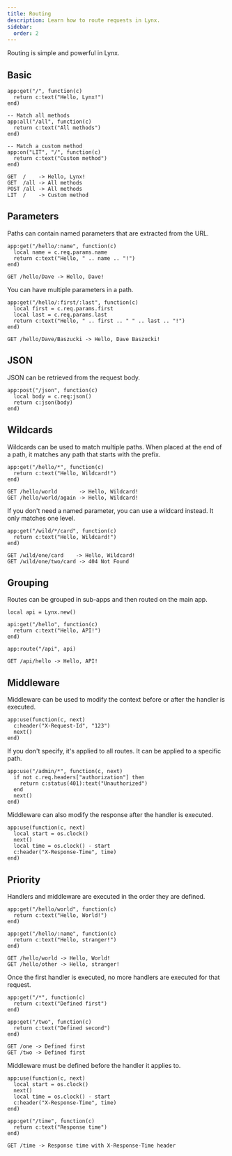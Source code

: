 ```yaml
---
title: Routing
description: Learn how to route requests in Lynx.
sidebar:
  order: 2
---
```


Routing is simple and powerful in Lynx.

## Basic

```luau
app:get("/", function(c)
  return c:text("Hello, Lynx!")
end)

-- Match all methods
app:all("/all", function(c)
  return c:text("All methods")
end)

-- Match a custom method
app:on("LIT", "/", function(c)
  return c:text("Custom method")
end)
```

```
GET  /    -> Hello, Lynx!
GET  /all -> All methods
POST /all -> All methods
LIT  /    -> Custom method
```

## Parameters

Paths can contain named parameters that are extracted from the URL.

```luau
app:get("/hello/:name", function(c)
  local name = c.req.params.name
  return c:text("Hello, " .. name .. "!")
end)
```

```
GET /hello/Dave -> Hello, Dave!
```

You can have multiple parameters in a path.

```luau
app:get("/hello/:first/:last", function(c)
  local first = c.req.params.first
  local last = c.req.params.last
  return c:text("Hello, " .. first .. " " .. last .. "!")
end)
```

```
GET /hello/Dave/Baszucki -> Hello, Dave Baszucki!
```

## JSON

JSON can be retrieved from the request body.

```luau
app:post("/json", function(c)
  local body = c.req:json()
  return c:json(body)
end)
```

## Wildcards

Wildcards can be used to match multiple paths. When placed at the end of a path, it matches any path that starts with the prefix.

```luau
app:get("/hello/*", function(c)
  return c:text("Hello, Wildcard!")
end)
```

```
GET /hello/world       -> Hello, Wildcard!
GET /hello/world/again -> Hello, Wildcard!
```

If you don't need a named parameter, you can use a wildcard instead. It only matches one level.

```luau
app:get("/wild/*/card", function(c)
  return c:text("Hello, Wildcard!")
end)
```

```
GET /wild/one/card    -> Hello, Wildcard!
GET /wild/one/two/card -> 404 Not Found
```

## Grouping

Routes can be grouped in sub-apps and then routed on the main app.

```luau
local api = Lynx.new()

api:get("/hello", function(c)
  return c:text("Hello, API!")
end)

app:route("/api", api)
```

```
GET /api/hello -> Hello, API!
```

## Middleware

Middleware can be used to modify the context before or after the handler is executed.

```luau
app:use(function(c, next)
  c:header("X-Request-Id", "123")
  next()
end)
```

If you don't specify, it's applied to all routes. It can be applied to a specific path.

```luau
app:use("/admin/*", function(c, next)
  if not c.req.headers["authorization"] then
    return c:status(401):text("Unauthorized")
  end
  next()
end)
```

Middleware can also modify the response after the handler is executed.

```luau
app:use(function(c, next)
  local start = os.clock()
  next()
  local time = os.clock() - start
  c:header("X-Response-Time", time)
end)
```

## Priority

Handlers and middleware are executed in the order they are defined.

```luau
app:get("/hello/world", function(c)
  return c:text("Hello, World!")
end)

app:get("/hello/:name", function(c)
  return c:text("Hello, stranger!")
end)
```

```
GET /hello/world -> Hello, World!
GET /hello/other -> Hello, stranger!
```

Once the first handler is executed, no more handlers are executed for that request.

```luau
app:get("/*", function(c)
  return c:text("Defined first")
end)

app:get("/two", function(c)
  return c:text("Defined second")
end)
```

```
GET /one -> Defined first
GET /two -> Defined first
```

Middleware must be defined before the handler it applies to.

```luau
app:use(function(c, next)
  local start = os.clock()
  next()
  local time = os.clock() - start
  c:header("X-Response-Time", time)
end)

app:get("/time", function(c)
  return c:text("Response time")
end)
```

```
GET /time -> Response time with X-Response-Time header
```
